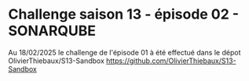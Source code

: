 # Challenge saison 13 - épisode 02 - SONARQUBE

Au 18/02/2025 le challenge de l'épisode 01 à été effectué 
dans le dépot OlivierThiebaux/S13-Sandbox 
https://github.com/OlivierThiebaux/S13-Sandbox